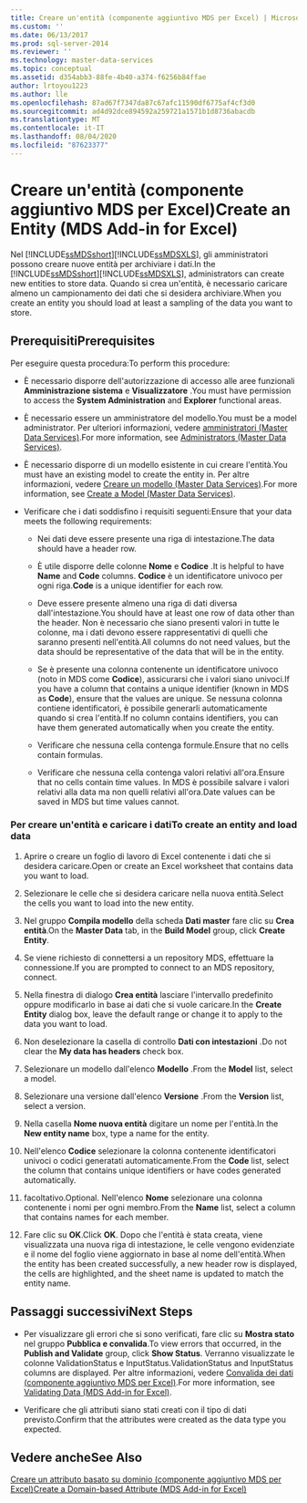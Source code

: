 ```yaml
---
title: Creare un'entità (componente aggiuntivo MDS per Excel) | Microsoft Docs
ms.custom: ''
ms.date: 06/13/2017
ms.prod: sql-server-2014
ms.reviewer: ''
ms.technology: master-data-services
ms.topic: conceptual
ms.assetid: d354abb3-88fe-4b40-a374-f6256b84ffae
author: lrtoyou1223
ms.author: lle
ms.openlocfilehash: 87ad67f7347da87c67afc11590df6775af4cf3d0
ms.sourcegitcommit: ad4d92dce894592a259721a1571b1d8736abacdb
ms.translationtype: MT
ms.contentlocale: it-IT
ms.lasthandoff: 08/04/2020
ms.locfileid: "87623377"
---
```

# <a name="create-an-entity-mds-add-in-for-excel"></a><span data-ttu-id="8d189-102">Creare un'entità (componente aggiuntivo MDS per Excel)</span><span class="sxs-lookup"><span data-stu-id="8d189-102">Create an Entity (MDS Add-in for Excel)</span></span>
  <span data-ttu-id="8d189-103">Nel [!INCLUDE[ssMDSshort](../../includes/ssmdsshort-md.md)][!INCLUDE[ssMDSXLS](../../includes/ssmdsxls-md.md)], gli amministratori possono creare nuove entità per archiviare i dati.</span><span class="sxs-lookup"><span data-stu-id="8d189-103">In the [!INCLUDE[ssMDSshort](../../includes/ssmdsshort-md.md)][!INCLUDE[ssMDSXLS](../../includes/ssmdsxls-md.md)], administrators can create new entities to store data.</span></span> <span data-ttu-id="8d189-104">Quando si crea un'entità, è necessario caricare almeno un campionamento dei dati che si desidera archiviare.</span><span class="sxs-lookup"><span data-stu-id="8d189-104">When you create an entity you should load at least a sampling of the data you want to store.</span></span>  
  
## <a name="prerequisites"></a><span data-ttu-id="8d189-105">Prerequisiti</span><span class="sxs-lookup"><span data-stu-id="8d189-105">Prerequisites</span></span>  
 <span data-ttu-id="8d189-106">Per eseguire questa procedura:</span><span class="sxs-lookup"><span data-stu-id="8d189-106">To perform this procedure:</span></span>  
  
-   <span data-ttu-id="8d189-107">È necessario disporre dell'autorizzazione di accesso alle aree funzionali **Amministrazione sistema** e **Visualizzatore** .</span><span class="sxs-lookup"><span data-stu-id="8d189-107">You must have permission to access the **System Administration** and **Explorer** functional areas.</span></span>  
  
-   <span data-ttu-id="8d189-108">È necessario essere un amministratore del modello.</span><span class="sxs-lookup"><span data-stu-id="8d189-108">You must be a model administrator.</span></span> <span data-ttu-id="8d189-109">Per ulteriori informazioni, vedere [amministratori &#40;Master Data Services&#41;](../administrators-master-data-services.md).</span><span class="sxs-lookup"><span data-stu-id="8d189-109">For more information, see [Administrators &#40;Master Data Services&#41;](../administrators-master-data-services.md).</span></span>  
  
-   <span data-ttu-id="8d189-110">È necessario disporre di un modello esistente in cui creare l'entità.</span><span class="sxs-lookup"><span data-stu-id="8d189-110">You must have an existing model to create the entity in.</span></span> <span data-ttu-id="8d189-111">Per altre informazioni, vedere [Creare un modello &#40;Master Data Services&#41;](../create-a-model-master-data-services.md).</span><span class="sxs-lookup"><span data-stu-id="8d189-111">For more information, see [Create a Model &#40;Master Data Services&#41;](../create-a-model-master-data-services.md).</span></span>  
  
-   <span data-ttu-id="8d189-112">Verificare che i dati soddisfino i requisiti seguenti:</span><span class="sxs-lookup"><span data-stu-id="8d189-112">Ensure that your data meets the following requirements:</span></span>  
  
    -   <span data-ttu-id="8d189-113">Nei dati deve essere presente una riga di intestazione.</span><span class="sxs-lookup"><span data-stu-id="8d189-113">The data should have a header row.</span></span>  
  
    -   <span data-ttu-id="8d189-114">È utile disporre delle colonne **Nome** e **Codice** .</span><span class="sxs-lookup"><span data-stu-id="8d189-114">It is helpful to have **Name** and **Code** columns.</span></span> <span data-ttu-id="8d189-115">**Codice** è un identificatore univoco per ogni riga.</span><span class="sxs-lookup"><span data-stu-id="8d189-115">**Code** is a unique identifier for each row.</span></span>  
  
    -   <span data-ttu-id="8d189-116">Deve essere presente almeno una riga di dati diversa dall'intestazione.</span><span class="sxs-lookup"><span data-stu-id="8d189-116">You should have at least one row of data other than the header.</span></span> <span data-ttu-id="8d189-117">Non è necessario che siano presenti valori in tutte le colonne, ma i dati devono essere rappresentativi di quelli che saranno presenti nell'entità.</span><span class="sxs-lookup"><span data-stu-id="8d189-117">All columns do not need values, but the data should be representative of the data that will be in the entity.</span></span>  
  
    -   <span data-ttu-id="8d189-118">Se è presente una colonna contenente un identificatore univoco (noto in MDS come **Codice**), assicurarsi che i valori siano univoci.</span><span class="sxs-lookup"><span data-stu-id="8d189-118">If you have a column that contains a unique identifier (known in MDS as **Code**), ensure that the values are unique.</span></span> <span data-ttu-id="8d189-119">Se nessuna colonna contiene identificatori, è possibile generarli automaticamente quando si crea l'entità.</span><span class="sxs-lookup"><span data-stu-id="8d189-119">If no column contains identifiers, you can have them generated automatically when you create the entity.</span></span>  
  
    -   <span data-ttu-id="8d189-120">Verificare che nessuna cella contenga formule.</span><span class="sxs-lookup"><span data-stu-id="8d189-120">Ensure that no cells contain formulas.</span></span>  
  
    -   <span data-ttu-id="8d189-121">Verificare che nessuna cella contenga valori relativi all'ora.</span><span class="sxs-lookup"><span data-stu-id="8d189-121">Ensure that no cells contain time values.</span></span> <span data-ttu-id="8d189-122">In MDS è possibile salvare i valori relativi alla data ma non quelli relativi all'ora.</span><span class="sxs-lookup"><span data-stu-id="8d189-122">Date values can be saved in MDS but time values cannot.</span></span>  
  
### <a name="to-create-an-entity-and-load-data"></a><span data-ttu-id="8d189-123">Per creare un'entità e caricare i dati</span><span class="sxs-lookup"><span data-stu-id="8d189-123">To create an entity and load data</span></span>  
  
1.  <span data-ttu-id="8d189-124">Aprire o creare un foglio di lavoro di Excel contenente i dati che si desidera caricare.</span><span class="sxs-lookup"><span data-stu-id="8d189-124">Open or create an Excel worksheet that contains data you want to load.</span></span>  
  
2.  <span data-ttu-id="8d189-125">Selezionare le celle che si desidera caricare nella nuova entità.</span><span class="sxs-lookup"><span data-stu-id="8d189-125">Select the cells you want to load into the new entity.</span></span>  
  
3.  <span data-ttu-id="8d189-126">Nel gruppo **Compila modello** della scheda **Dati master** fare clic su **Crea entità**.</span><span class="sxs-lookup"><span data-stu-id="8d189-126">On the **Master Data** tab, in the **Build Model** group, click **Create Entity**.</span></span>  
  
4.  <span data-ttu-id="8d189-127">Se viene richiesto di connettersi a un repository MDS, effettuare la connessione.</span><span class="sxs-lookup"><span data-stu-id="8d189-127">If you are prompted to connect to an MDS repository, connect.</span></span>  
  
5.  <span data-ttu-id="8d189-128">Nella finestra di dialogo **Crea entità** lasciare l'intervallo predefinito oppure modificarlo in base ai dati che si vuole caricare.</span><span class="sxs-lookup"><span data-stu-id="8d189-128">In the **Create Entity** dialog box, leave the default range or change it to apply to the data you want to load.</span></span>  
  
6.  <span data-ttu-id="8d189-129">Non deselezionare la casella di controllo **Dati con intestazioni** .</span><span class="sxs-lookup"><span data-stu-id="8d189-129">Do not clear the **My data has headers** check box.</span></span>  
  
7.  <span data-ttu-id="8d189-130">Selezionare un modello dall'elenco **Modello** .</span><span class="sxs-lookup"><span data-stu-id="8d189-130">From the **Model** list, select a model.</span></span>  
  
8.  <span data-ttu-id="8d189-131">Selezionare una versione dall'elenco **Versione** .</span><span class="sxs-lookup"><span data-stu-id="8d189-131">From the **Version** list, select a version.</span></span>  
  
9. <span data-ttu-id="8d189-132">Nella casella **Nome nuova entità** digitare un nome per l'entità.</span><span class="sxs-lookup"><span data-stu-id="8d189-132">In the **New entity name** box, type a name for the entity.</span></span>  
  
10. <span data-ttu-id="8d189-133">Nell'elenco **Codice** selezionare la colonna contenente identificatori univoci o codici generatati automaticamente.</span><span class="sxs-lookup"><span data-stu-id="8d189-133">From the **Code** list, select the column that contains unique identifiers or have codes generated automatically.</span></span>  
  
11. <span data-ttu-id="8d189-134">facoltativo.</span><span class="sxs-lookup"><span data-stu-id="8d189-134">Optional.</span></span> <span data-ttu-id="8d189-135">Nell'elenco **Nome** selezionare una colonna contenente i nomi per ogni membro.</span><span class="sxs-lookup"><span data-stu-id="8d189-135">From the **Name** list, select a column that contains names for each member.</span></span>  
  
12. <span data-ttu-id="8d189-136">Fare clic su **OK**.</span><span class="sxs-lookup"><span data-stu-id="8d189-136">Click **OK**.</span></span> <span data-ttu-id="8d189-137">Dopo che l'entità è stata creata, viene visualizzata una nuova riga di intestazione, le celle vengono evidenziate e il nome del foglio viene aggiornato in base al nome dell'entità.</span><span class="sxs-lookup"><span data-stu-id="8d189-137">When the entity has been created successfully, a new header row is displayed, the cells are highlighted, and the sheet name is updated to match the entity name.</span></span>  
  
## <a name="next-steps"></a><span data-ttu-id="8d189-138">Passaggi successivi</span><span class="sxs-lookup"><span data-stu-id="8d189-138">Next Steps</span></span>  
  
-   <span data-ttu-id="8d189-139">Per visualizzare gli errori che si sono verificati, fare clic su **Mostra stato** nel gruppo **Pubblica e convalida**.</span><span class="sxs-lookup"><span data-stu-id="8d189-139">To view errors that occurred, in the **Publish and Validate** group, click **Show Status**.</span></span> <span data-ttu-id="8d189-140">Verranno visualizzate le colonne ValidationStatus e InputStatus.</span><span class="sxs-lookup"><span data-stu-id="8d189-140">ValidationStatus and InputStatus columns are displayed.</span></span> <span data-ttu-id="8d189-141">Per altre informazioni, vedere [Convalida dei dati &#40;componente aggiuntivo MDS per Excel&#41;](validating-data-mds-add-in-for-excel.md).</span><span class="sxs-lookup"><span data-stu-id="8d189-141">For more information, see [Validating Data &#40;MDS Add-in for Excel&#41;](validating-data-mds-add-in-for-excel.md).</span></span>  
  
-   <span data-ttu-id="8d189-142">Verificare che gli attributi siano stati creati con il tipo di dati previsto.</span><span class="sxs-lookup"><span data-stu-id="8d189-142">Confirm that the attributes were created as the data type you expected.</span></span>  
  
## <a name="see-also"></a><span data-ttu-id="8d189-143">Vedere anche</span><span class="sxs-lookup"><span data-stu-id="8d189-143">See Also</span></span>  
 [<span data-ttu-id="8d189-144">Creare un attributo basato su dominio &#40;componente aggiuntivo MDS per Excel&#41;</span><span class="sxs-lookup"><span data-stu-id="8d189-144">Create a Domain-based Attribute &#40;MDS Add-in for Excel&#41;</span></span>](create-a-domain-based-attribute-mds-add-in-for-excel.md)  
  
  
